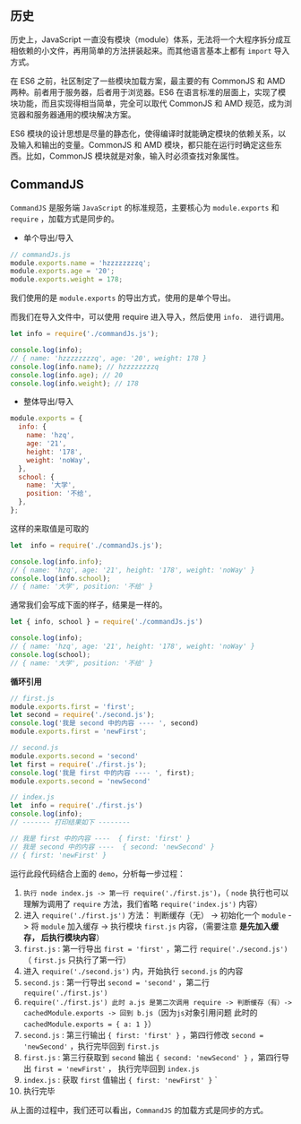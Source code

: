 ## 历史

历史上，JavaScript 一直没有模块（module）体系，无法将一个大程序拆分成互相依赖的小文件，再用简单的方法拼装起来。而其他语言基本上都有 `import` 导入方式。

在 ES6 之前，社区制定了一些模块加载方案，最主要的有 CommonJS 和 AMD 两种。前者用于服务器，后者用于浏览器。ES6 在语言标准的层面上，实现了模块功能，而且实现得相当简单，完全可以取代 CommonJS 和 AMD 规范，成为浏览器和服务器通用的模块解决方案。

ES6 模块的设计思想是尽量的静态化，使得编译时就能确定模块的依赖关系，以及输入和输出的变量。CommonJS 和 AMD 模块，都只能在运行时确定这些东西。比如，CommonJS 模块就是对象，输入时必须查找对象属性。


## CommandJS

`CommandJS` 是服务端 `JavaScript` 的标准规范，主要核心为 `module.exports` 和 `require` ，加载方式是同步的。

- 单个导出/导入

```javascript
// commandJs.js
module.exports.name = 'hzzzzzzzzq';
module.exports.age = '20';
module.exports.weight = 178;
```

我们使用的是 `module.exports` 的导出方式，使用的是单个导出。

而我们在导入文件中，可以使用 require 进入导入，然后使用 `info. ` 进行调用。

```javascript
let info = require('./commandJs.js');

console.log(info);
// { name: 'hzzzzzzzzq', age: '20', weight: 178 }
console.log(info.name); // hzzzzzzzzq
console.log(info.age); // 20
console.log(info.weight); // 178
```

- 整体导出/导入

```javascript
module.exports = {
  info: {
    name: 'hzq',
    age: '21',
    height: '178',
    weight: 'noWay',
  },
  school: {
    name: '大学',
    position: '不给',
  },
};
```
这样的来取值是可取的

```javascript
let  info = require('./commandJs.js');

console.log(info.info);
// { name: 'hzq', age: '21', height: '178', weight: 'noWay' }
console.log(info.school);
// { name: '大学', position: '不给' }
```

通常我们会写成下面的样子，结果是一样的。

```javascript
let { info, school } = require('./commandJs.js')

console.log(info);
// { name: 'hzq', age: '21', height: '178', weight: 'noWay' }
console.log(school);
// { name: '大学', position: '不给' }
```

**循环引用**

```javascript
// first.js
module.exports.first = 'first';
let second = require('./second.js');
console.log('我是 second 中的内容 ---- ', second)
module.exports.first = 'newFirst';
```

```javascript
// second.js
module.exports.second = 'second'
let first = require('./first.js');
console.log('我是 first 中的内容 ---- ', first);
module.exports.second = 'newSecond'
```

```javascript
// index.js
let  info = require('./first.js')
console.log(info); 
// ------- 打印结果如下 --------

// 我是 first 中的内容 ----  { first: 'first' }
// 我是 second 中的内容 ----  { second: 'newSecond' }
// { first: 'newFirst' }
```

运行此段代码结合上面的 `demo`，分析每一步过程：

1. `执行 node index.js -> 第一行 require('./first.js')`，（ `node` 执行也可以理解为调用了 `require` 方法，我们省略 `require('index.js')` 内容）
2. 进入 `require('./first.js')` 方法： 判断缓存（无） -> 初始化一个 `module` -> 将 `module` 加入缓存 -> 执行模块 `first.js` 内容，（需要注意 **是先加入缓存，  后执行模块内容**）
3. `first.js` : 第一行导出 `first = 'first'` ，第二行 `require('./second.js')`（ `first.js` 只执行了第一行）
4. 进入 `require('./second.js')` 内，开始执行 `second.js` 的内容
5. `second.js` : 第一行导出 `second = 'second'` ，第二行  `require('./first.js')`
6. `require('./first.js') 此时 a.js 是第二次调用 require -> 判断缓存（有）-> cachedModule.exports -> 回到 b.js`（因为`js`对象引用问题 此时的 `cachedModule.exports = { a: 1 }`）
7. `second.js` : 第三行输出 `{ first: 'first' }` ，第四行修改 `second = 'newSecond'` ，执行完毕回到  `first.js`
8. `first.js` : 第三行获取到 `second` 输出 `{ second: 'newSecond' }` ，第四行导出 `first = 'newFirst'` ， 执行完毕回到 `index.js`
9. `index.js` : 获取 `first` 值输出 `{ first: 'newFirst' }` `
10. 执行完毕

从上面的过程中，我们还可以看出，`CommandJS` 的加载方式是同步的方式。



